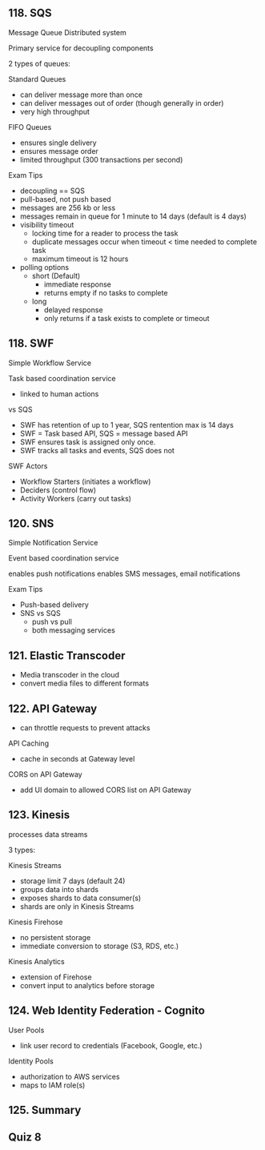 ## 118. SQS
Message Queue
Distributed system

Primary service for decoupling components

2 types of queues:

Standard Queues
- can deliver message more than once
- can deliver messages out of order (though generally in order)
- very high throughput

FIFO Queues
- ensures single delivery
- ensures message order
- limited throughput (300 transactions per second)

Exam Tips
- decoupling == SQS
- pull-based, not push based
- messages are 256 kb or less
- messages remain in queue for 1 minute to 14 days (default is 4 days)
- visibility timeout
  - locking time for a reader to process the task
  - duplicate messages occur when timeout < time needed to complete task
  - maximum timeout is 12 hours
- polling options
  - short (Default)
    - immediate response
    - returns empty if no tasks to complete
  - long
    - delayed response
    - only returns if a task exists to complete or timeout

## 118. SWF
Simple Workflow Service

Task based coordination service
- linked to human actions

vs SQS
- SWF has retention of up to 1 year, SQS rentention max is 14 days
- SWF = Task based API, SQS = message based API
- SWF ensures task is assigned only once.
- SWF tracks all tasks and events, SQS does not

SWF Actors
- Workflow Starters (initiates a workflow)
- Deciders (control flow)
- Activity Workers (carry out tasks)

## 120. SNS
Simple Notification Service

Event based coordination service

enables push notifications
enables SMS messages, email notifications

Exam Tips
- Push-based delivery
- SNS vs SQS
  - push vs pull
  - both messaging services

## 121. Elastic Transcoder
- Media transcoder in the cloud
- convert media files to different formats

## 122. API Gateway
- can throttle requests to prevent attacks

API Caching
- cache in seconds at Gateway level

CORS on API Gateway
- add UI domain to allowed CORS list on API Gateway

## 123. Kinesis
processes data streams

3 types:

Kinesis Streams
- storage limit 7 days (default 24)
- groups data into shards
- exposes shards to data consumer(s)
- shards are only in Kinesis Streams

Kinesis Firehose
- no persistent storage
- immediate conversion to storage (S3, RDS, etc.)

Kinesis Analytics
- extension of Firehose
- convert input to analytics before storage

## 124. Web Identity Federation - Cognito
User Pools
- link user record to credentials (Facebook, Google, etc.)

Identity Pools
- authorization to AWS services
- maps to IAM role(s)

## 125. Summary


## Quiz 8